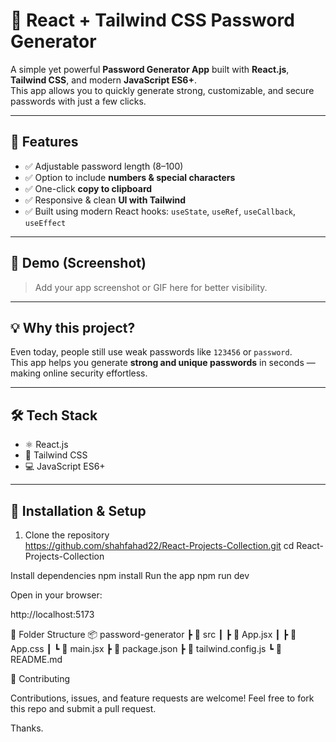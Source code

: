 # 🔐 React + Tailwind CSS Password Generator

A simple yet powerful **Password Generator App** built with **React.js**, **Tailwind CSS**, and modern **JavaScript ES6+**.  
This app allows you to quickly generate strong, customizable, and secure passwords with just a few clicks.  

---

## 🚀 Features

- ✅ Adjustable password length (8–100)  
- ✅ Option to include **numbers & special characters**  
- ✅ One-click **copy to clipboard**  
- ✅ Responsive & clean **UI with Tailwind**  
- ✅ Built using modern React hooks: `useState`, `useRef`, `useCallback`, `useEffect`  

---

## 📸 Demo (Screenshot)

> Add your app screenshot or GIF here for better visibility.  

---

## 💡 Why this project?

Even today, people still use weak passwords like `123456` or `password`.  
This app helps you generate **strong and unique passwords** in seconds — making online security effortless.  

---

## 🛠️ Tech Stack

- ⚛️ React.js  
- 🎨 Tailwind CSS  
- 💻 JavaScript ES6+  

---

## 📂 Installation & Setup

1. Clone the repository  
   https://github.com/shahfahad22/React-Projects-Collection.git
   cd React-Projects-Collection

Install dependencies
npm install
Run the app
npm run dev

Open in your browser:

http://localhost:5173

📌 Folder Structure
📦 password-generator
 ┣ 📂 src
 ┃ ┣ 📜 App.jsx
 ┃ ┣ 📜 App.css
 ┃ ┗ 📜 main.jsx
 ┣ 📜 package.json
 ┣ 📜 tailwind.config.js
 ┗ 📜 README.md

🤝 Contributing

Contributions, issues, and feature requests are welcome!
Feel free to fork this repo and submit a pull request.

Thanks.